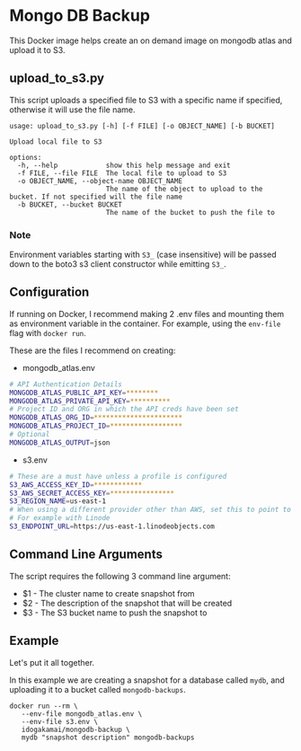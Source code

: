 # Mongo DB Backup

This Docker image helps create an on demand image on mongodb atlas and upload it to S3.

## upload_to_s3.py

This script uploads a specified file to S3 with a specific name if specified, otherwise it will use the file name.

```shell
usage: upload_to_s3.py [-h] [-f FILE] [-o OBJECT_NAME] [-b BUCKET]

Upload local file to S3

options:
  -h, --help            show this help message and exit
  -f FILE, --file FILE  The local file to upload to S3
  -o OBJECT_NAME, --object-name OBJECT_NAME
                        The name of the object to upload to the bucket. If not specified will the file name
  -b BUCKET, --bucket BUCKET
                        The name of the bucket to push the file to
```
### Note
Environment variables starting with `S3_` (case insensitive) will be passed down to the boto3 s3 client constructor while emitting `S3_`.

## Configuration

If running on Docker, I recommend making 2 .env files and mounting them as environment variable in the container. For example, using the `env-file` flag with `docker run`.

These are the files I recommend on creating:

* mongodb_atlas.env
```sh
# API Authentication Details
MONGODB_ATLAS_PUBLIC_API_KEY=********
MONGODB_ATLAS_PRIVATE_API_KEY=**********
# Project ID and ORG in which the API creds have been set
MONGODB_ATLAS_ORG_ID=**********************
MONGODB_ATLAS_PROJECT_ID=******************
# Optional
MONGODB_ATLAS_OUTPUT=json
```

* s3.env
```sh
# These are a must have unless a profile is configured
S3_AWS_ACCESS_KEY_ID=************
S3_AWS_SECRET_ACCESS_KEY=****************
S3_REGION_NAME=us-east-1
# When using a different provider other than AWS, set this to point to its servers
# For example with Linode
S3_ENDPOINT_URL=https://us-east-1.linodeobjects.com
```

## Command Line Arguments

The script requires the following 3 command line argument:

* $1 - The cluster name to create snapshot from
* $2 - The description of the snapshot that will be created
* $3 - The S3 bucket name to push the snapshot to

## Example
Let's put it all together.

In this example we are creating a snapshot for a database called `mydb`, and uploading it to a bucket called `mongodb-backups`.

 ```
 docker run --rm \
    --env-file mongodb_atlas.env \
    --env-file s3.env \
    idogakamai/mongodb-backup \
    mydb "snapshot description" mongodb-backups
```

